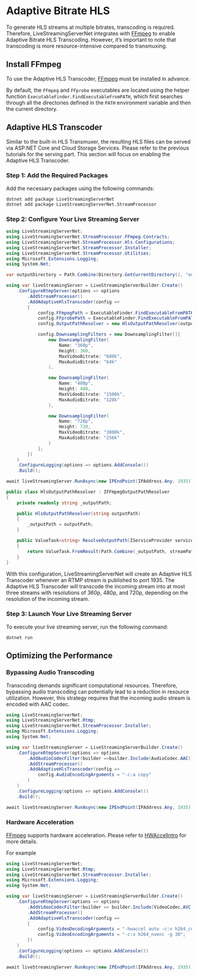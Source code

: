 # Adaptive Bitrate HLS

To generate HLS streams at multiple bitrates, transcoding is required. Therefore, LiveStreamingServerNet integrates with [FFmpeg](https://ffmpeg.org/) to enable Adaptive Bitrate HLS Transcoding. However, it’s important to note that transcoding is more resource-intensive compared to transmuxing.

## Install FFmpeg

To use the Adaptive HLS Transcoder, [FFmpeg](https://ffmpeg.org/) must be installed in advance.

By default, the `FFmpeg` and `FFprobe` executables are located using the helper function `ExecutableFinder.FindExecutableFromPATH`, which first searches through all the directories defined in the `PATH` environment variable and then the current directory.

## Adaptive HLS Transcoder

Similar to the built-in HLS Transmuxer, the resulting HLS files can be served via ASP.NET Core and Cloud Storage Services. Please refer to the previous tutorials for the serving part. This section will focus on enabling the Adaptive HLS Transcoder.

### Step 1: Add the Required Packages

Add the necessary packages using the following commands:

```
dotnet add package LiveStreamingServerNet
dotnet add package LiveStreamingServerNet.StreamProcessor
```

### Step 2: Configure Your Live Streaming Server

```cs linenums="1"
using LiveStreamingServerNet;
using LiveStreamingServerNet.StreamProcessor.FFmpeg.Contracts;
using LiveStreamingServerNet.StreamProcessor.Hls.Configurations;
using LiveStreamingServerNet.StreamProcessor.Installer;
using LiveStreamingServerNet.StreamProcessor.Utilities;
using Microsoft.Extensions.Logging;
using System.Net;

var outputDirectory = Path.Combine(Directory.GetCurrentDirectory(), "output");

using var liveStreamingServer = LiveStreamingServerBuilder.Create()
    .ConfigureRtmpServer(options => options
        .AddStreamProcessor()
        .AddAdaptiveHlsTranscoder(config =>
        {
            config.FFmpegPath = ExecutableFinder.FindExecutableFromPATH("ffmpeg")!;
            config.FFprobePath = ExecutableFinder.FindExecutableFromPATH("ffprobe")!;
            config.OutputPathResolver = new HlsOutputPathResolver(outputDirectory);

            config.DownsamplingFilters = new DownsamplingFilter[]{
                new DownsamplingFilter(
                    Name: "360p",
                    Height: 360,
                    MaxVideoBitrate: "600k",
                    MaxAudioBitrate: "64k"
                ),

                new DownsamplingFilter(
                    Name: "480p",
                    Height: 480,
                    MaxVideoBitrate: "1500k",
                    MaxAudioBitrate: "128k"
                ),

                new DownsamplingFilter(
                    Name: "720p",
                    Height: 720,
                    MaxVideoBitrate: "3000k",
                    MaxAudioBitrate: "256k"
                )
            };
        })
    )
    .ConfigureLogging(options => options.AddConsole())
    .Build();

await liveStreamingServer.RunAsync(new IPEndPoint(IPAddress.Any, 1935));

public class HlsOutputPathResolver : IFFmpegOutputPathResolver
{
    private readonly string _outputPath;

    public HlsOutputPathResolver(string outputPath)
    {
        _outputPath = outputPath;
    }

    public ValueTask<string> ResolveOutputPath(IServiceProvider services, Guid contextIdentifier, string streamPath, IReadOnlyDictionary<string, string> streamArguments)
    {
        return ValueTask.FromResult(Path.Combine(_outputPath, streamPath.Trim('/'), "output.m3u8"));
    }
}
```

With this configuration, LiveStreamingServerNet will create an Adaptive HLS Transcoder whenever an RTMP stream is published to port 1935. The Adaptive HLS Transcoder will transcode the incoming stream into at most three streams with resolutions of 360p, 480p, and 720p, depending on the resolution of the incoming stream.

### Step 3: Launch Your Live Streaming Server

To execute your live streaming server, run the following command:

```
dotnet run
```

## Optimizing the Performance

### Bypassing Audio Transcoding

Transcoding demands significant computational resources. Therefore, bypassing audio transcoding can potentially lead to a reduction in resource utilization. However, this strategy requires that the incoming audio stream is encoded with AAC codec.

```cs linenums="1"
using LiveStreamingServerNet;
using LiveStreamingServerNet.Rtmp;
using LiveStreamingServerNet.StreamProcessor.Installer;
using Microsoft.Extensions.Logging;
using System.Net;

using var liveStreamingServer = LiveStreamingServerBuilder.Create()
    .ConfigureRtmpServer(options => options
        .AddAudioCodecFilter(builder =>builder.Include(AudioCodec.AAC))
        .AddStreamProcessor()
        .AddAdaptiveHlsTranscoder(config =>
            config.AudioEncodingArguments = "-c:a copy"
        )
    )
    .ConfigureLogging(options => options.AddConsole())
    .Build();

await liveStreamingServer.RunAsync(new IPEndPoint(IPAddress.Any, 1935));
```

### Hardware Acceleration

[FFmpeg](https://ffmpeg.org/) supports hardware acceleration. Please refer to [HWAccelIntro](https://trac.ffmpeg.org/wiki/HWAccelIntro) for more details.

For example

```cs linenums="1"
using LiveStreamingServerNet;
using LiveStreamingServerNet.Rtmp;
using LiveStreamingServerNet.StreamProcessor.Installer;
using Microsoft.Extensions.Logging;
using System.Net;

using var liveStreamingServer = LiveStreamingServerBuilder.Create()
    .ConfigureRtmpServer(options => options
        .AddVideoCodecFilter(builder => builder.Include(VideoCodec.AVC))
        .AddStreamProcessor()
        .AddAdaptiveHlsTranscoder(config =>
        {
            config.VideoDecodingArguments = "-hwaccel auto -c:v h264_cuvid";
            config.VideoEncodingArguments = "-c:v h264_nvenc -g 30";
        })
    )
    .ConfigureLogging(options => options.AddConsole())
    .Build();

await liveStreamingServer.RunAsync(new IPEndPoint(IPAddress.Any, 1935));
```
